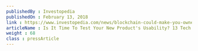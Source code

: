 ```yaml
---
publishedBy : Investopedia
publishedOn : February 13, 2018
link : https://www.investopedia.com/news/blockchain-could-make-you-owner-data-privacy-selling-purchase-history
articleName : Is It Time To Test Your New Product's Usability? 13 Tech Experts Weigh In
weight : 68 
class : pressArticle
---
```

